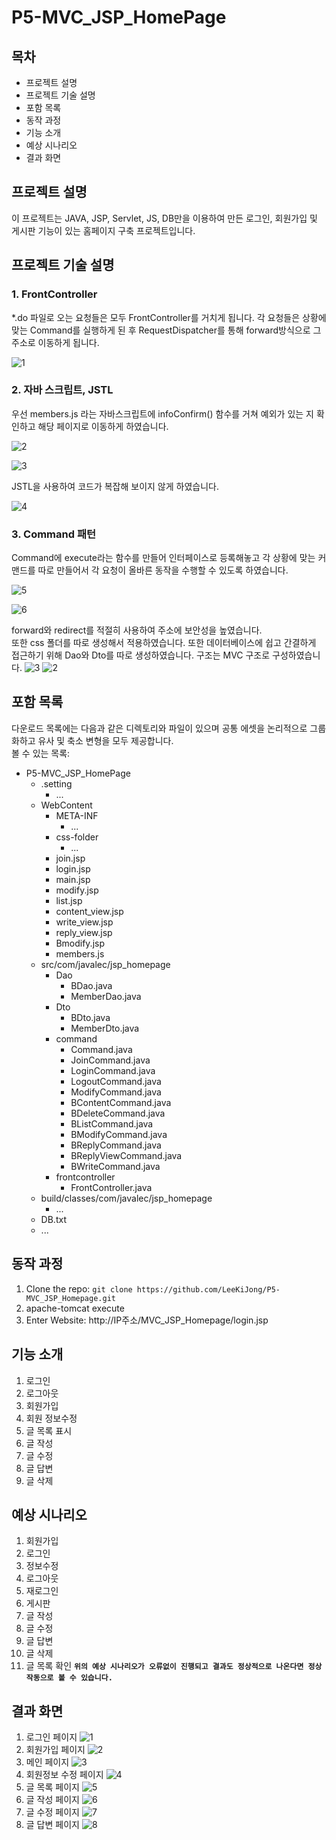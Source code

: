 # P5-MVC_JSP_HomePage
## 목차
* 프로젝트 설명
* 프로젝트 기술 설명
* 포함 목록
* 동작 과정
* 기능 소개
* 예상 시나리오
* 결과 화면
## 프로젝트 설명
이 프로젝트는 JAVA, JSP, Servlet, JS, DB만을 이용하여 만든 로그인, 회원가입 및 게시판 기능이 있는 홈페이지 구축 프로젝트입니다.  

## 프로젝트 기술 설명
<h3>1. FrontController</h3>  
*.do 파일로 오는 요청들은 모두 FrontController를 거치게 됩니다.  
각 요청들은 상황에 맞는 Command를 실행하게 된 후 RequestDispatcher를 통해 forward방식으로 그 주소로 이동하게 됩니다.  

![1](https://user-images.githubusercontent.com/52438368/75953287-65bae600-5ef4-11ea-838c-ced1ce5bdaa1.PNG)

<h3>2. 자바 스크립트, JSTL</h3>
우선 members.js 라는 자바스크립트에 infoConfirm() 함수를 거쳐 예외가 있는 지 확인하고 해당 페이지로 이동하게 하였습니다.  

![2](https://user-images.githubusercontent.com/52438368/75953582-ff829300-5ef4-11ea-891c-c53853beae91.PNG)  

![3](https://user-images.githubusercontent.com/52438368/75953583-00b3c000-5ef5-11ea-80b2-cd45fd366f5d.PNG)  

JSTL을 사용하여 코드가 복잡해 보이지 않게 하였습니다.  

![4](https://user-images.githubusercontent.com/52438368/75953623-19bc7100-5ef5-11ea-9962-251761748896.PNG)  

<h3>3. Command 패턴</h3>
Command에 execute라는 함수를 만들어 인터페이스로 등록해놓고 각 상황에 맞는 커맨드를 따로 만들어서 각 요청이 올바른 동작을 수행할 수 있도록 하였습니다.  

![5](https://user-images.githubusercontent.com/52438368/75953925-c991de80-5ef5-11ea-804d-9f5ca044c136.PNG)  

![6](https://user-images.githubusercontent.com/52438368/75953927-cb5ba200-5ef5-11ea-809b-d35d67d75f14.PNG)

forward와 redirect를 적절히 사용하여 주소에 보안성을 높였습니다.  
또한 css 폴더를 따로 생성해서 적용하였습니다. 또한 데이터베이스에 쉽고 간결하게 접근하기 위해 Dao와 Dto를 따로 생성하였습니다.
구조는 MVC 구조로 구성하였습니다.
![3](https://user-images.githubusercontent.com/52438368/75952795-1d4ef880-5ef3-11ea-984a-3a7fbce125e0.PNG)
![2](https://user-images.githubusercontent.com/52438368/75952799-1e802580-5ef3-11ea-81b0-0ea98f7f539c.PNG)

## 포함 목록
다운로드 목록에는 다음과 같은 디렉토리와 파일이 있으며 공통 에셋을 논리적으로 그룹화하고 유사 및 축소 변형을 모두 제공합니다.  
볼 수 있는 목록:

* P5-MVC_JSP_HomePage
   * .setting
      * ...
   * WebContent
      * META-INF
        * ...
      * css-folder
        * ...
      * join.jsp
      * login.jsp
      * main.jsp
      * modify.jsp
      * list.jsp
      * content_view.jsp
      * write_view.jsp
      * reply_view.jsp
      * Bmodify.jsp
      * members.js
   * src/com/javalec/jsp_homepage
      * Dao
        * BDao.java
        * MemberDao.java
      * Dto
        * BDto.java
        * MemberDto.java
      * command
        * Command.java
        * JoinCommand.java
        * LoginCommand.java
        * LogoutCommand.java
        * ModifyCommand.java
        * BContentCommand.java
        * BDeleteCommand.java
        * BListCommand.java
        * BModifyCommand.java
        * BReplyCommand.java
        * BReplyViewCommand.java
        * BWriteCommand.java
      * frontcontroller
        * FrontController.java
   * build/classes/com/javalec/jsp_homepage
      * ...
   * DB.txt
   * ...

## 동작 과정
1. Clone the repo: `git clone https://github.com/LeeKiJong/P5-MVC_JSP_Homepage.git` 
2. apache-tomcat execute
3. Enter Website: http://IP주소/MVC_JSP_Homepage/login.jsp

## 기능 소개
1. 로그인
2. 로그아웃
3. 회원가입
4. 회원 정보수정
5. 글 목록 표시
6. 글 작성
7. 글 수정
8. 글 답변
9. 글 삭제

## 예상 시나리오
1. 회원가입
2. 로그인
3. 정보수정
4. 로그아웃
5. 재로그인
6. 게시판
7. 글 작성
8. 글 수정
9. 글 답변
10. 글 삭제
11. 글 목록 확인
**`위의 예상 시나리오가 오류없이 진행되고 결과도 정상적으로 나온다면 정상 작동으로 볼 수 있습니다.`**

## 결과 화면
1. 로그인 페이지
![1](https://user-images.githubusercontent.com/52438368/75952593-808c5b00-5ef2-11ea-8e52-26969281560a.PNG)
2. 회원가입 페이지
![2](https://user-images.githubusercontent.com/52438368/75952594-8124f180-5ef2-11ea-91de-4599b5a913da.PNG)
3. 메인 페이지
![3](https://user-images.githubusercontent.com/52438368/75952597-82561e80-5ef2-11ea-9617-098c154e5ac9.PNG)
4. 회원정보 수정 페이지
![4](https://user-images.githubusercontent.com/52438368/75952599-83874b80-5ef2-11ea-9adf-34ba397297b1.PNG)
5. 글 목록 페이지
![5](https://user-images.githubusercontent.com/52438368/75952601-84b87880-5ef2-11ea-96fd-366ae5f17e14.PNG)
6. 글 작성 페이지
![6](https://user-images.githubusercontent.com/52438368/75952603-85510f00-5ef2-11ea-8499-af50bc47ea98.PNG)
7. 글 수정 페이지
![7](https://user-images.githubusercontent.com/52438368/75952604-85510f00-5ef2-11ea-8ca8-ab1733053eb3.PNG)
8. 글 답변 페이지
![8](https://user-images.githubusercontent.com/52438368/75952606-85e9a580-5ef2-11ea-90b2-c36b2bfb3dfa.PNG)
